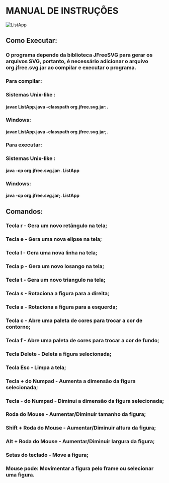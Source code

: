# MANUAL DE INSTRUÇÕES

![ListApp](https://user-images.githubusercontent.com/88343369/141684146-fb6ba49e-f4eb-498e-8a01-dc610fb766c7.png)

## Como Executar:

### O programa depende da biblioteca JFreeSVG para gerar os arquivos SVG, portanto, é necessário adicionar o arquivo org.jfree.svg.jar ao compilar e executar o programa. 
### Para compilar:
### Sistemas Unix-like :
#### javac ListApp.java -classpath org.jfree.svg.jar:.
### Windows:
#### javac ListApp.java -classpath org.jfree.svg.jar;.
### Para executar: 
### Sistemas Unix-like :
#### java -cp org.jfree.svg.jar:. ListApp
### Windows:
#### java -cp org.jfree.svg.jar;. ListApp


## Comandos:
### Tecla r - Gera um novo retângulo na tela;
### Tecla e - Gera uma nova elipse na tela;
### Tecla l - Gera uma nova linha na tela;
### Tecla p - Gera um novo losango na tela;
### Tecla t - Gera um novo triangulo na tela;
### Tecla s - Rotaciona a figura para a direita;
### Tecla a - Rotaciona a figura para a esquerda;
### Tecla c - Abre uma paleta de cores para trocar a cor de contorno;
### Tecla f - Abre uma paleta de cores para trocar a cor de fundo;
### Tecla Delete - Deleta a figura selecionada;
### Tecla Esc - Limpa a tela;
### Tecla + do Numpad - Aumenta a dimensão da figura selecionada;
### Tecla - do Numpad - Diminui a dimensão da figura selecionada;
### Roda do Mouse - Aumentar/Diminuir tamanho da figura;
### Shift + Roda do Mouse - Aumentar/Diminuir altura da figura;
### Alt + Roda do Mouse - Aumentar/Diminuir largura da figura;
### Setas do teclado - Move a figura;
### Mouse pode: Movimentar a figura pelo frame ou selecionar uma figura.
